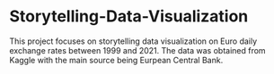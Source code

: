 # Storytelling-Data-Visualization
This project focuses on storytelling data visualization on Euro daily exchange rates between 1999 and 2021. The data was obtained from Kaggle with the main source being Eurpean Central Bank.
